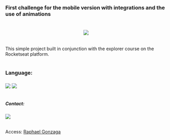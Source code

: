 ### First challenge for the mobile version with integrations and the use of animations<h3>
<br/>
<div align="center">
<img src="https://user-images.githubusercontent.com/114286800/194709123-697d1e27-d3b1-4019-b18e-2e09523d4609.png" />
</div>
<br/>
<br/>
This simple project built in conjunction with the explorer course on the Rocketseat platform.
<br/>
<br/>


### Language:<h3>
<div align="lest">
<img src="https://img.shields.io/badge/HTML-239120?style=for-the-badge&logo=html5&logoColor=white" />

<img src="https://img.shields.io/badge/CSS-239120?&style=for-the-badge&logo=css3&logoColor=white"  />
</div>
<br/>






##### Contact:<h5>
<div align="lest">
<img src="https://img.shields.io/badge/LinkedIn-0077B5?style=for-the-badge&logo=linkedin&logoColor=white" />
</div>
<br/>

Access: [Raphael Gonzaga](https://www.linkedin.com/in/raphael-gonzaga-248310250/)
